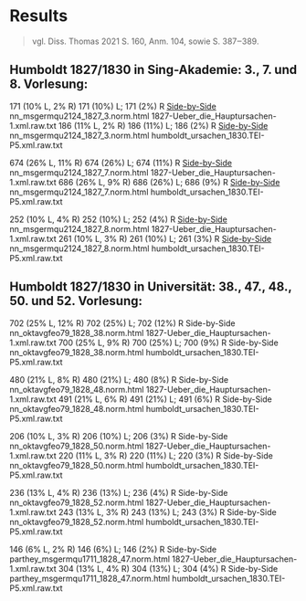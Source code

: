 # Results

> vgl. Diss. Thomas 2021 S. 160, Anm. 104, sowie S. 387‒389. 

## Humboldt 1827/1830 in Sing-Akademie: 3., 7. und 8. Vorlesung:

171 (10% L, 2% R)	171 (10%) L; 171 (2%) R	[Side-by-Side](SBS.1827-Ueb.nn_msger.10.html)	nn_msgermqu2124_1827_3.norm.html	1827-Ueber_die_Hauptursachen-1.xml.raw.txt
186 (11% L, 2% R)	186 (11%) L; 186 (2%) R	[Side-by-Side](SBS.humboldt.nn_msger.11.html)	nn_msgermqu2124_1827_3.norm.html	humboldt_ursachen_1830.TEI-P5.xml.raw.txt

674 (26% L, 11% R)	674 (26%) L; 674 (11%) R	[Side-by-Side](SBS.1827-Ueb.nn_msger.12.html)	nn_msgermqu2124_1827_7.norm.html	1827-Ueber_die_Hauptursachen-1.xml.raw.txt
686 (26% L, 9% R)	686 (26%) L; 686 (9%) R	[Side-by-Side](SBS.1827-Ueb.nn_msger.13.html)	nn_msgermqu2124_1827_7.norm.html	humboldt_ursachen_1830.TEI-P5.xml.raw.txt

252 (10% L, 4% R)	252 (10%) L; 252 (4%) R	[Side-by-Side](SBS.1827-Ueb.nn_msger.14.html)	nn_msgermqu2124_1827_8.norm.html	1827-Ueber_die_Hauptursachen-1.xml.raw.txt
261 (10% L, 3% R)	261 (10%) L; 261 (3%) R	[Side-by-Side](SBS.humboldt.nn_msger.15.html)	nn_msgermqu2124_1827_8.norm.html	humboldt_ursachen_1830.TEI-P5.xml.raw.txt

## Humboldt 1827/1830 in Universität: 38., 47., 48., 50. und 52. Vorlesung:

702 (25% L, 12% R)	702 (25%) L; 702 (12%) R	Side-by-Side	nn_oktavgfeo79_1828_38.norm.html	1827-Ueber_die_Hauptursachen-1.xml.raw.txt
700 (25% L, 9% R)	700 (25%) L; 700 (9%) R	Side-by-Side	nn_oktavgfeo79_1828_38.norm.html	humboldt_ursachen_1830.TEI-P5.xml.raw.txt

480 (21% L, 8% R)	480 (21%) L; 480 (8%) R	Side-by-Side	nn_oktavgfeo79_1828_48.norm.html	1827-Ueber_die_Hauptursachen-1.xml.raw.txt
491 (21% L, 6% R)	491 (21%) L; 491 (6%) R	Side-by-Side	nn_oktavgfeo79_1828_48.norm.html	humboldt_ursachen_1830.TEI-P5.xml.raw.txt

206 (10% L, 3% R)	206 (10%) L; 206 (3%) R	Side-by-Side	nn_oktavgfeo79_1828_50.norm.html	1827-Ueber_die_Hauptursachen-1.xml.raw.txt
220 (11% L, 3% R)	220 (11%) L; 220 (3%) R	Side-by-Side	nn_oktavgfeo79_1828_50.norm.html	humboldt_ursachen_1830.TEI-P5.xml.raw.txt

236 (13% L, 4% R)	236 (13%) L; 236 (4%) R	Side-by-Side	nn_oktavgfeo79_1828_52.norm.html	1827-Ueber_die_Hauptursachen-1.xml.raw.txt
243 (13% L, 3% R)	243 (13%) L; 243 (3%) R	Side-by-Side	nn_oktavgfeo79_1828_52.norm.html	humboldt_ursachen_1830.TEI-P5.xml.raw.txt

146 (6% L, 2% R)	146 (6%) L; 146 (2%) R	Side-by-Side	parthey_msgermqu1711_1828_47.norm.html	1827-Ueber_die_Hauptursachen-1.xml.raw.txt
304 (13% L, 4% R)	304 (13%) L; 304 (4%) R	Side-by-Side	parthey_msgermqu1711_1828_47.norm.html	humboldt_ursachen_1830.TEI-P5.xml.raw.txt



